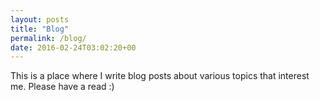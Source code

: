 ```yaml
---
layout: posts
title: "Blog"
permalink: /blog/
date: 2016-02-24T03:02:20+00
---
```


This is a place where I write blog posts about various topics that interest me. Please have a read :)
